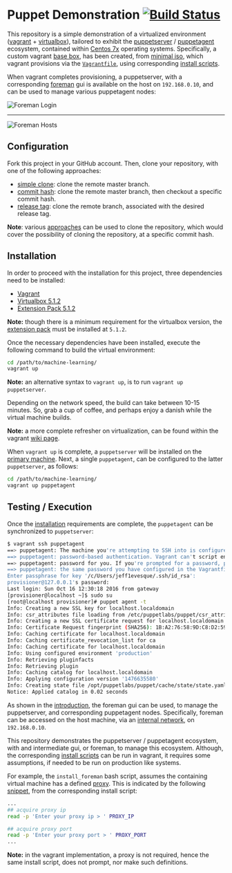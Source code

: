# Puppet Demonstration [![Build Status](https://travis-ci.org/jeff1evesque/puppet-demonstration.svg?branch=master)](https://travis-ci.org/jeff1evesque/puppet-demonstration)

This repository is a simple demonstration of a virtualized environment
 ([vagrant](https://www.vagrantup.com/) + [virtualbox](https://www.virtualbox.org/)),
 tailored to exhibit the [puppetserver](https://docs.puppet.com/puppetserver/latest/services_master_puppetserver.html)
 / [puppetagent](https://docs.puppet.com/puppet/latest/reference/man/agent.html) ecosystem,
 contained within [Centos 7x](https://www.centos.org/) operating systems.
 Specifically, a custom vagrant [base box](https://www.vagrantup.com/docs/boxes/base.html),
 has been created, from [minimal iso](http://isoredirect.centos.org/centos/7/isos/x86_64/CentOS-7-x86_64-Minimal-1511.iso),
 which vagrant provisions via the [`Vagrantfile`](https://github.com/jeff1evesque/puppet-demonstration/blob/master/Vagrantfile),
 using corresponding [install scripts](https://github.com/jeff1evesque/puppet-demonstration/tree/master/install_scripts).

 When vagrant completes provisioning, a puppetserver, with a corresponding
 [foreman](https://theforeman.org/) gui is available on the host on `192.168.0.10`,
 and can be used to manage various puppetagent nodes:

![Foreman Login](https://cloud.githubusercontent.com/assets/2907085/19436102/4c40ca40-943c-11e6-9554-cd13f363569c.PNG)

---

![Foreman Hosts](https://cloud.githubusercontent.com/assets/2907085/19436123/68a121e4-943c-11e6-8b18-c8582b232870.PNG)

## Configuration

Fork this project in your GitHub account.  Then, clone your repository, with
 one of the following approaches:

- [simple clone](https://github.com/jeff1evesque/machine-learning/blob/master/documentation/configuration/setup_clone.rst#simple-clone):
 clone the remote master branch.
- [commit hash](https://github.com/jeff1evesque/machine-learning/blob/master/documentation/configuration/setup_clone.rst#commit-hash):
 clone the remote master branch, then checkout a specific commit hash.
- [release tag](https://github.com/jeff1evesque/machine-learning/blob/master/documentation/configuration/setup_clone.rst#release-tag):
 clone the remote branch, associated with the desired release tag.

**Note**: various [approaches](https://github.com/jeff1evesque/machine-learning/blob/master/documentation/configuration/setup_clone.rst) can be used to clone the repository, which would cover the possibility of cloning the repository, at a specific commit hash.

## Installation

In order to proceed with the installation for this project, three dependencies
 need to be installed:

- [Vagrant](https://www.vagrantup.com/)
- [Virtualbox 5.1.2](http://download.virtualbox.org/virtualbox/5.1.2/)
- [Extension Pack 5.1.2](http://download.virtualbox.org/virtualbox/5.1.2/)

**Note:** though there is a minimum requirement for the virtualbox version,
 the [extension pack](https://github.com/jeff1evesque/puppet-demonstration/blob/3145a783e3822e465419606e8ff96899bd2b116e/Vagrantfile#L46-L54)
 must be installed at `5.1.2`.

Once the necessary dependencies have been installed, execute the following
 command to build the virtual environment:

```bash
cd /path/to/machine-learning/
vagrant up
```

**Note:** an alternative syntax to `vagrant up`, is to run `vagrant up puppetserver`.

Depending on the network speed, the build can take between 10-15 minutes. So,
 grab a cup of coffee, and perhaps enjoy a danish while the virtual machine
 builds.

**Note:** a more complete refresher on virtualization, can be found within the
 vagrant [wiki page](https://github.com/jeff1evesque/machine-learning/wiki/Vagrant).

When `vagrant up` is complete, a `puppetserver` will be installed on the
 [primary machine](https://github.com/jeff1evesque/puppet-demonstration/blob/3145a783e3822e465419606e8ff96899bd2b116e/Vagrantfile#L31-L32).
 Next, a single `puppetagent`, can be configured to the latter `puppetserver`,
 as follows:

```bash
cd /path/to/machine-learning/
vagrant up puppetagent
```

## Testing / Execution

Once the [installation](https://github.com/jeff1evesque/puppet-demonstration/blob/master/README.md#installation)
 requirements are complete, the `puppetagent` can be synchronized to `puppetserver`:

```bash
$ vagrant ssh puppetagent
==> puppetagent: The machine you're attempting to SSH into is configured to use
==> puppetagent: password-based authentication. Vagrant can't script entering the
==> puppetagent: password for you. If you're prompted for a password, please enter
==> puppetagent: the same password you have configured in the Vagrantfile.
Enter passphrase for key '/c/Users/jeff1evesque/.ssh/id_rsa':
provisioner@127.0.0.1's password:
Last login: Sun Oct 16 12:30:18 2016 from gateway
[provisioner@localhost ~]$ sudo su
[root@localhost provisioner]# puppet agent -t
Info: Creating a new SSL key for localhost.localdomain
Info: csr_attributes file loading from /etc/puppetlabs/puppet/csr_attributes.yaml
Info: Creating a new SSL certificate request for localhost.localdomain
Info: Certificate Request fingerprint (SHA256): 1B:A2:76:58:9D:C8:D2:59:A2:5B:CC:E3:C9:2F:6E:C7:62:72:3A:6E:AE:B0:B6:AE:02:ED:87:8F:CA:30:8D:20
Info: Caching certificate for localhost.localdomain
Info: Caching certificate_revocation_list for ca
Info: Caching certificate for localhost.localdomain
Info: Using configured environment 'production'
Info: Retrieving pluginfacts
Info: Retrieving plugin
Info: Caching catalog for localhost.localdomain
Info: Applying configuration version '1476635580'
Info: Creating state file /opt/puppetlabs/puppet/cache/state/state.yaml
Notice: Applied catalog in 0.02 seconds
```

As shown in the [introduction](https://github.com/jeff1evesque/puppet-demonstration/blob/master/README.md#puppet-demonstration--),
 the foreman gui can be used, to manage the puppetserver, and corresponding
 puppetagent nodes. Specifically, foreman can be accessed on the host machine,
 via an [internal network](https://github.com/jeff1evesque/puppet-demonstration/blob/3145a783e3822e465419606e8ff96899bd2b116e/Vagrantfile#L99),
 on `192.168.0.10`.

This repository demonstrates the puppetserver / puppetagent ecosystem, with
 and intermediate gui, or foreman, to manage this ecosystem. Although, the
 corresponding [install scripts](https://github.com/jeff1evesque/puppet-demonstration/tree/master/install_scripts)
 can be run in vagrant, it requires some assumptions, if needed to be run
 on production like systems.

For example, the `install_foreman` bash script, assumes the containing virtual
 machine has a defined [proxy](https://en.wikipedia.org/wiki/Proxy_server).
 This is indicated by the following [snippet](https://github.com/jeff1evesque/puppet-demonstration/blob/7f08b038c1d9b54c2a464e6f8dc7c85834e25d2b/install_scripts/install_foreman#L23-L27),
 from the corresponding install script:

```bash
...
## acquire proxy ip
read -p 'Enter your proxy ip > ' PROXY_IP

## acquire proxy port
read -p 'Enter your proxy port > ' PROXY_PORT
...
```

**Note:** in the vagrant implementation, a proxy is not required, hence the
 same install script, does not prompt, nor make such definitions.